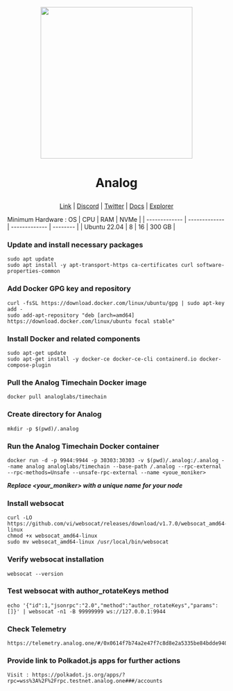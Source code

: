 <p align="center">
  <img height="350" height="350" src="https://github.com/catsmile100/Validator-Testnet/assets/85368621/d7cb2811-aea3-459a-9a04-c45b4f85bfc4">
</p>
<h1>
<p align="center"> Analog </p>
</h1>

<p align="center">
  <a href="https://pactus.org">Link</a> |
  <a href="https://discord.com/invite/H5vZkNnXCu">Discord</a> |
  <a href="https://twitter.com/pactuschain">Twitter</a> |
  <a href="https://pactus.org/user-guides">Docs</a> |
  <a href="https://pacscan.org">Explorer</a> 
</p>

Minimum Hardware :
OS  | CPU     | RAM      | NVMe     | 
| ------------- | ------------- | ------------- | -------- |
| Ubuntu 22.04 | 8          | 16         | 300 GB  | 


### Update and install necessary packages
```
sudo apt update
sudo apt install -y apt-transport-https ca-certificates curl software-properties-common
```
### Add Docker GPG key and repository
```
curl -fsSL https://download.docker.com/linux/ubuntu/gpg | sudo apt-key add -
sudo add-apt-repository "deb [arch=amd64] https://download.docker.com/linux/ubuntu focal stable"
```
### Install Docker and related components
```
sudo apt-get update
sudo apt-get install -y docker-ce docker-ce-cli containerd.io docker-compose-plugin
```
### Pull the Analog Timechain Docker image
```
docker pull analoglabs/timechain
```
### Create directory for Analog
```
mkdir -p $(pwd)/.analog
```
### Run the Analog Timechain Docker container
```
docker run -d -p 9944:9944 -p 30303:30303 -v $(pwd)/.analog:/.analog --name analog analoglabs/timechain --base-path /.analog --rpc-external --rpc-methods=Unsafe --unsafe-rpc-external --name <youe_moniker>
```
***Replace <your_moniker> with a unique name for your node***
### Install websocat
```
curl -LO https://github.com/vi/websocat/releases/download/v1.7.0/websocat_amd64-linux
chmod +x websocat_amd64-linux
sudo mv websocat_amd64-linux /usr/local/bin/websocat
```
### Verify websocat installation
```
websocat --version
```
### Test websocat with author_rotateKeys method
```
echo '{"id":1,"jsonrpc":"2.0","method":"author_rotateKeys","params":[]}' | websocat -n1 -B 99999999 ws://127.0.0.1:9944
```
### Check Telemetry
```
https://telemetry.analog.one/#/0x0614f7b74a2e47f7c8d8e2a5335be84bdde9402a43f5decdec03200a87c8b943
```
### Provide link to Polkadot.js apps for further actions
```
Visit : https://polkadot.js.org/apps/?rpc=wss%3A%2F%2Frpc.testnet.analog.one###/accounts
```

